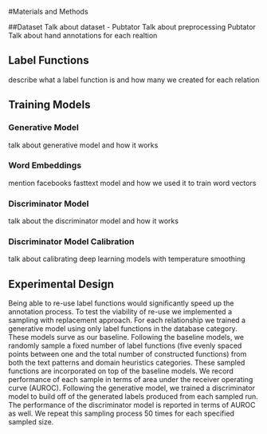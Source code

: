 #Materials and Methods

##Dataset
Talk about dataset - Pubtator
Talk about preprocessing Pubtator
Talk about hand annotations for each realtion

## Label Functions
describe what a label function is and how many we created for each relation

## Training Models
### Generative Model
talk about generative model and how it works
### Word Embeddings
mention facebooks fasttext model and how we used it to train word vectors
### Discriminator Model
talk about the discriminator model and how it works
### Discriminator Model Calibration
talk about calibrating deep learning models with temperature smoothing

## Experimental Design
Being able to re-use label functions would significantly speed up the annotation process.
To test the viability of re-use we implemented a sampling with replacement approach.
For each relationship we trained a generative model using only label functions in the database category.
These models surve as our baseline.
Following the baseline models, we randomly sample a fixed number of label functions (five evenly spaced points between one and the total number of constructed functions) from both the text patterns and domain heuristics categories.
These sampled functions are incorporated on top of the baseline models.
We record performance of each sample in terms of area under the receiver operating curve (AUROC).
Following the generative model, we trained a discriminator model to build off of the generated labels produced from each sampled run.
The performance of the discriminator model is reported in terms of AUROC as well.
We repeat this sampling process 50 times for each specified sampled size.

